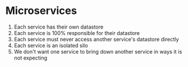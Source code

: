 # Microservices

1. Each service has their own datastore
1. Each service is 100% responsible for their datastore
1. Each service must never access another service's datastore directly
1. Each service is an isolated silo
1. We don't want one service to bring down another service in ways it is not expecting
